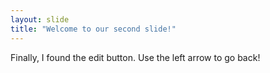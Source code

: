 ```yaml
---
layout: slide
title: "Welcome to our second slide!"
---
```

Finally, I found the edit button.
Use the left arrow to go back!
